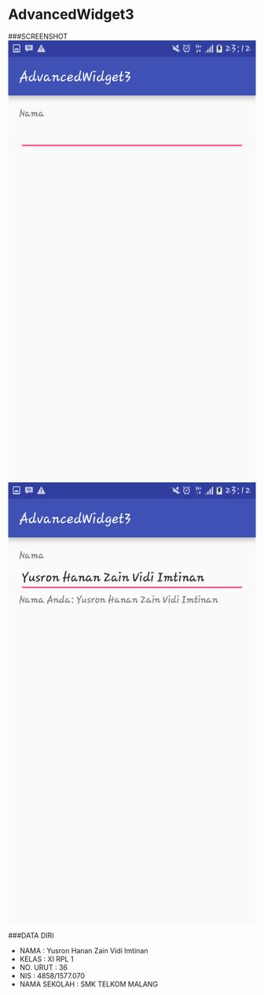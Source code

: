 # AdvancedWidget3


###SCREENSHOT
![Screenshot1](https://github.com/yusronhanan/AdvancedWidget3/blob/master/Screenshot_20160926-231205%5B1%5D.png)
![Screenshot2](https://github.com/yusronhanan/AdvancedWidget3/blob/master/Screenshot_20160926-231224%5B1%5D.png)

###DATA DIRI
- NAMA : Yusron Hanan Zain Vidi Imtinan
- KELAS : XI RPL 1
- NO. URUT : 36
- NIS : 4858/1577.070
- NAMA SEKOLAH : SMK TELKOM MALANG
